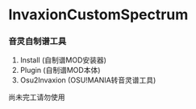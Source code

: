 # InvaxionCustomSpectrum

### 音灵自制谱工具

1. Install (自制谱MOD安装器)
2. Plugin (自制谱MOD本体)
3. Osu2Invaxion (OSU!MANIA转音灵谱工具)

尚未完工请勿使用
